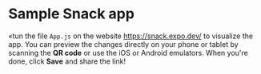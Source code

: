 # Sample Snack app

«tun the file `App.js` on the website https://snack.expo.dev/ to visualize the app. You can preview the changes directly on your phone or tablet by scanning the **QR code** or use the iOS or Android emulators. When you're done, click **Save** and share the link!

